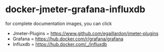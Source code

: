 # docker-jmeter-grafana-influxdb
for complete documentation images, you can click 
- Jmeter-Plugins = https://www.github.com/egaillardon/jmeter-plugins
- Grafana = https://hub.docker.com/r/grafana/grafana
- Influxdb = https://hub.docker.com/_/influxdb
